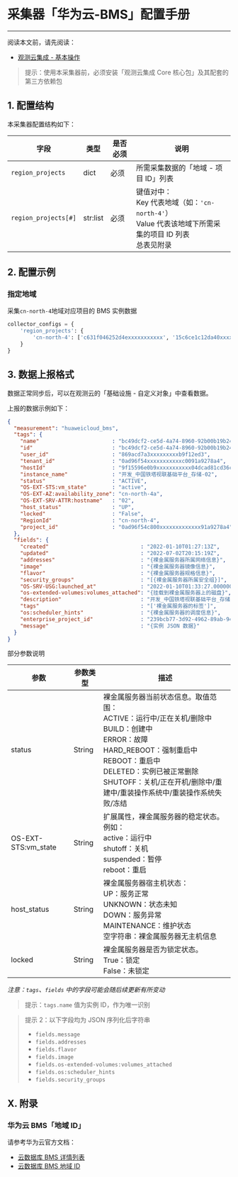 # 采集器「华为云-BMS」配置手册
---


阅读本文前，请先阅读：

- [观测云集成 - 基本操作](/dataflux-func/script-market-guance-integration)

> 提示：使用本采集器前，必须安装「观测云集成 Core 核心包」及其配套的第三方依赖包

## 1. 配置结构

本采集器配置结构如下：

| 字段                 | 类型     | 是否必须 | 说明                                                                                                       |
| -------------------- | -------- | -------- | ---------------------------------------------------------------------------------------------------------- |
| `region_projects`    | dict     | 必须     | 所需采集数据的「地域 - 项目 ID」列表                                                                       |
| `region_projects[#]` | str:list | 必须     | 键值对中：<br>Key 代表地域（如：`'cn-north-4'`）<br>Value 代表该地域下所需采集的项目 ID 列表<br>总表见附录 |

## 2. 配置示例

### 指定地域

采集`cn-north-4`地域对应项目的 BMS 实例数据

~~~python
collector_configs = {
    'region_projects': {
        'cn-north-4': ['c631f046252d4exxxxxxxxxxx', '15c6ce1c12da40xxxxxxxx9'],
    }
}
~~~

## 3. 数据上报格式

数据正常同步后，可以在观测云的「基础设施 - 自定义对象」中查看数据。

上报的数据示例如下：

~~~json
{
  "measurement": "huaweicloud_bms",
  "tags": {
    "name"                       : "bc49dcf2-ce5d-4a74-8960-92b00b19b24c",
    "id"                         : "bc49dcf2-ce5d-4a74-8960-92b00b19b24c",
    "user_id"                    : "869acd7a3xxxxxxxxxb9f12ed3",
    "tenant_id"                  : "0ad96f54xxxxxxxxxxxc0091a9278a4",
    "hostId"                     : "9f15596e0b9xxxxxxxxxxx04dcad81cd36c36c8f7045",
    "instance_name"              : "开发_中国铁塔视联基础平台_存储-02",
    "status"                     : "ACTIVE",
    "OS-EXT-STS:vm_state"        : "active",
    "OS-EXT-AZ:availability_zone": "cn-north-4a",
    "OS-EXT-SRV-ATTR:hostname"   : "02",
    "host_status"                : "UP",
    "locked"                     : "False",
    "RegionId"                   : "cn-north-4",
    "project_id"                 : "0ad96f54c800xxxxxxxxxxxxx91a9278a4"
  },
  "fields": {
    "created"                             : "2022-01-10T01:27:13Z",
    "updated"                             : "2022-07-02T20:15:19Z",
    "addresses"                           : "{裸金属服务器所属网络信息}",
    "image"                               : "{裸金属服务器镜像信息}",
    "flavor"                              : "{裸金属服务器规格信息}",
    "security_groups"                     : "[{裸金属服务器所属安全组}]",
    "OS-SRV-USG:launched_at"              : "2022-01-10T01:33:27.000000",
    "os-extended-volumes:volumes_attached": "{挂载到裸金属服务器上的磁盘}",
    "description"                         : "开发_中国铁塔视联基础平台_存储-01",
    "tags"                                : "['裸金属服务器的标签']",
    "os:scheduler_hints"                  : "{裸金属服务器的调度信息}",
    "enterprise_project_id"               : "239bcb77-3d92-4962-89ab-945a03327922",
    "message"                             : "{实例 JSON 数据}"
  }
}
~~~

部分参数说明

| 参数                | 参数类型 | 描述                                                                                                                                                                                                                                                                |
| ------------------- | -------- | ------------------------------------------------------------------------------------------------------------------------------------------------------------------------------------------------------------------------------------------------------------------- |
| status              | String   | 裸金属服务器当前状态信息。取值范围：<br>ACTIVE：运行中/正在关机/删除中<br>BUILD：创建中<br/>ERROR：故障 <br/>HARD_REBOOT：强制重启中<br/>REBOOT：重启中<br/>DELETED：实例已被正常删除<br/>SHUTOFF：关机/正在开机/删除中/重建中/重装操作系统中/重装操作系统失败/冻结 |
| OS-EXT-STS:vm_state | String   | 扩展属性，裸金属服务器的稳定状态。例如：<br>active：运行中<br>shutoff：关机 <br>suspended：暂停<br>reboot：重启                                                                                                                                                     |
| host_status         | String   | 裸金属服务器宿主机状态：<br>UP：服务正常<br/>UNKNOWN：状态未知<br/>DOWN：服务异常 <br/>MAINTENANCE：维护状态 <br/>空字符串：裸金属服务器无主机信息                                                                                                                  |
| locked              | String   | 裸金属服务器是否为锁定状态。<br>True：锁定 <br>False：未锁定                                                                                                                                                                                                        |

*注意：`tags`、`fields` 中的字段可能会随后续更新有所变动*

> 提示：`tags.name` 值为实例 ID，作为唯一识别

> 提示 2：以下字段均为 JSON 序列化后字符串
>
> - `fields.message`
> - `fields.addresses`
> - `fields.flavor`
> - `fields.image`
> - `fields.os-extended-volumes:volumes_attached`
> - `fields.os:scheduler_hints`
> - `fields.security_groups`

## X. 附录

### 华为云 BMS「地域 ID」

请参考华为云官方文档：

- [云数据库 BMS 详情列表](https://support.huaweicloud.com/api-bms/bms_api_0609.html#section4)
- [云数据库 BMS 地域 ID](https://developer.huaweicloud.com/endpoint?BMS)
